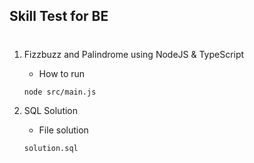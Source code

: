 ## Skill Test for BE
#
1. Fizzbuzz and Palindrome using NodeJS & TypeScript
    - How to run
    ```
    node src/main.js
    ```

2. SQL Solution
    - File solution
    ```
    solution.sql
    ```